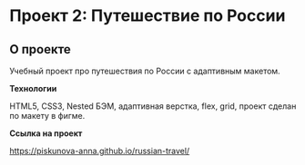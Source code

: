 # Проект 2: Путешествие по России

## О проекте

Учебный проект про путешествия по России с адаптивным макетом.

**Технологии**  

HTML5, CSS3, Nested БЭМ, адаптивная верстка, flex, grid, проект сделан по макету в фигме.

**Ссылка на проект**  

https://piskunova-anna.github.io/russian-travel/